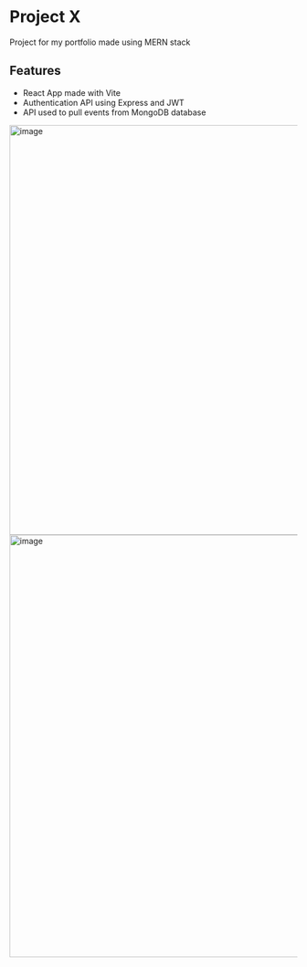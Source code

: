 # Project X

Project for my portfolio made using MERN stack

## Features

- React App made with Vite
- Authentication API using Express and JWT
- API used to pull events from MongoDB database

<img width="1104" height="718" alt="image" src="https://github.com/user-attachments/assets/f0db8486-ae46-4abb-994a-0793eb884fbc" />

<img width="1104" height="740" alt="image" src="https://github.com/user-attachments/assets/be2f7a22-0e44-427e-98c0-3b6c255ec121" />
